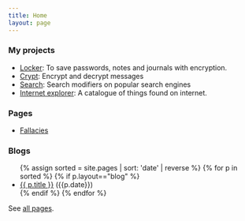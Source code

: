 ```yaml
---
title: Home
layout: page
---
```


### My projects

- [Locker](/locker/locker.html): To save passwords, notes and journals with encryption.
- [Crypt](crypt): Encrypt and decrypt messages
- [Search](search): Search modifiers on popular search engines
- [Internet explorer](internet-explorer): A catalogue of things found on internet.

### Pages

- [Fallacies](fallacies/)

### Blogs

<ul>
{% assign sorted = site.pages | sort: 'date' | reverse %}
{% for p in sorted %}
{% if p.layout=="blog" %}
<li>
    <a href="{{ p.url}}">{{ p.title }}</a> <span class="muted">({{p.date}})</span>
</li>
{% endif %}
{% endfor %}
</ul>

See [all pages](all-pages/).